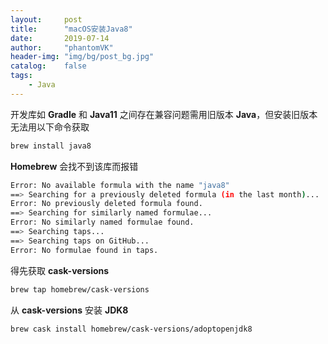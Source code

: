 ```yaml
---
layout:     post
title:      "macOS安装Java8"
date:       2019-07-14
author:     "phantomVK"
header-img: "img/bg/post_bg.jpg"
catalog:    false
tags:
    - Java
---
```


开发库如 __Gradle__ 和 __Java11__ 之间存在兼容问题需用旧版本 __Java__，但安装旧版本无法用以下命令获取

```bash
brew install java8
```

__Homebrew__ 会找不到该库而报错

```bash
Error: No available formula with the name "java8"
==> Searching for a previously deleted formula (in the last month)...
Error: No previously deleted formula found.
==> Searching for similarly named formulae...
Error: No similarly named formulae found.
==> Searching taps...
==> Searching taps on GitHub...
Error: No formulae found in taps.
```

得先获取 __cask-versions__

```bash
brew tap homebrew/cask-versions
```

从 __cask-versions__ 安装 __JDK8__

```bash
brew cask install homebrew/cask-versions/adoptopenjdk8
```

